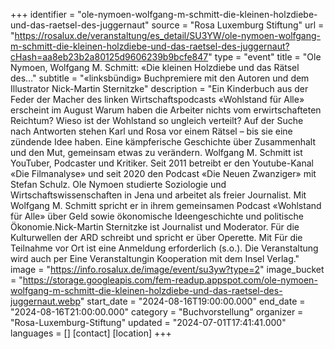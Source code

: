 +++
identifier = "ole-nymoen-wolfgang-m-schmitt-die-kleinen-holzdiebe-und-das-raetsel-des-juggernaut"
source = "Rosa Luxemburg Stiftung"
url = "https://rosalux.de/veranstaltung/es_detail/SU3YW/ole-nymoen-wolfgang-m-schmitt-die-kleinen-holzdiebe-und-das-raetsel-des-juggernaut?cHash=aa8eb23b2a80125d9606239b9bcfe847"
type = "event"
title = "Ole Nymoen, Wolfgang M. Schmitt: «Die kleinen Holzdiebe und das Rätsel des…"
subtitle = "«linksbündig» Buchpremiere mit den Autoren und dem Illustrator Nick-Martin Sternitzke"
description = "Ein Kinderbuch aus der Feder der Macher des linken Wirtschaftspodcasts «Wohlstand für Alle» erscheint im August 
Warum haben die Arbeiter nichts vom erwirtschafteten Reichtum? Wieso ist der Wohlstand so ungleich verteilt? Auf der Suche nach Antworten stehen Karl und Rosa vor einem Rätsel – bis sie eine zündende Idee haben. Eine kämpferische Geschichte über Zusammenhalt und den Mut, gemeinsam etwas zu verändern.
Wolfgang M. Schmitt ist YouTuber, Podcaster und Kritiker. Seit 2011 betreibt er den Youtube-Kanal «Die Filmanalyse» und seit 2020 den Podcast «Die Neuen Zwanziger» mit Stefan Schulz.
Ole Nymoen studierte Soziologie und Wirtschaftswissenschaften in Jena und arbeitet als freier Journalist. Mit Wolfgang M. Schmitt spricht er in ihrem gemeinsamen Podcast «Wohlstand für Alle» über Geld sowie ökonomische Ideengeschichte und politische Ökonomie.Nick-Martin Sternitzke ist Journalist und Moderator. Für die Kulturwellen der ARD schreibt und spricht er über Operette. Mit 
Für die Teilnahme vor Ort ist eine Anmeldung erforderlich (s.o.). 
Die Veranstaltung wird auch per 
Eine Veranstaltungin Kooperation mit dem Insel Verlag."
image = "https://info.rosalux.de/image/event/su3yw?type=2"
image_bucket = "https://storage.googleapis.com/fem-readup.appspot.com/ole-nymoen-wolfgang-m-schmitt-die-kleinen-holzdiebe-und-das-raetsel-des-juggernaut.webp"
start_date = "2024-08-16T19:00:00.000"
end_date = "2024-08-16T21:00:00.000"
category = "Buchvorstellung"
organizer = "Rosa-Luxemburg-Stiftung"
updated = "2024-07-01T17:41:41.000"
languages = []
[contact]
[location]
+++